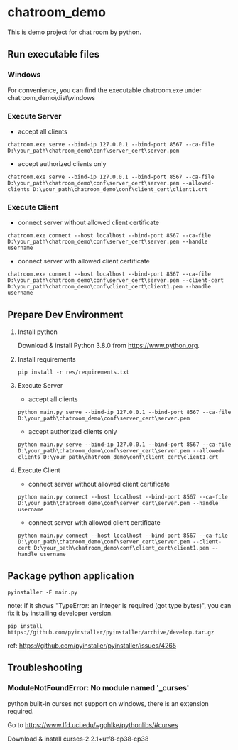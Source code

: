 # chatroom_demo
This is demo project for chat room by python.

## Run executable files

### Windows

For convenience, you can find the executable chatroom.exe under chatroom_demo\dist\windows

### Execute Server

   * accept all clients

   ```
   chatroom.exe serve --bind-ip 127.0.0.1 --bind-port 8567 --ca-file D:\your_path\chatroom_demo\conf\server_cert\server.pem
   ```

   * accept authorized clients only

   ```
   chatroom.exe serve --bind-ip 127.0.0.1 --bind-port 8567 --ca-file D:\your_path\chatroom_demo\conf\server_cert\server.pem --allowed-clients D:\your_path\chatroom_demo\conf\client_cert\client1.crt
   ```

### Execute Client

   * connect server without allowed client certificate
   
   ```
   chatroom.exe connect --host localhost --bind-port 8567 --ca-file D:\your_path\chatroom_demo\conf\server_cert\server.pem --handle username
   ```
   
   * connect server with allowed client certificate
   
   ```
   chatroom.exe connect --host localhost --bind-port 8567 --ca-file D:\your_path\chatroom_demo\conf\server_cert\server.pem --client-cert D:\your_path\chatroom_demo\conf\client_cert\client1.pem --handle username
   ```

## Prepare Dev Environment

1. Install python

   Download & install Python 3.8.0 from https://www.python.org.

2. Install requirements

    ```
    pip install -r res/requirements.txt
    ```
    
3. Execute Server

    * accept all clients
    
    ```
    python main.py serve --bind-ip 127.0.0.1 --bind-port 8567 --ca-file D:\your_path\chatroom_demo\conf\server_cert\server.pem
    ```
    
    * accept authorized clients only
    
    ```
    python main.py serve --bind-ip 127.0.0.1 --bind-port 8567 --ca-file D:\your_path\chatroom_demo\conf\server_cert\server.pem --allowed-clients D:\your_path\chatroom_demo\conf\client_cert\client1.crt
    ```

4. Execute Client

    * connect server without allowed client certificate
    
    ```
    python main.py connect --host localhost --bind-port 8567 --ca-file D:\your_path\chatroom_demo\conf\server_cert\server.pem --handle username
    ```
    
    * connect server with allowed client certificate
    
    ```
    python main.py connect --host localhost --bind-port 8567 --ca-file D:\your_path\chatroom_demo\conf\server_cert\server.pem --client-cert D:\your_path\chatroom_demo\conf\client_cert\client1.pem --handle username
    ```

## Package python application

```
pyinstaller -F main.py
```

note: if it shows "TypeError: an integer is required (got type bytes)", you can fix it by installing developer version.

```
pip install https://github.com/pyinstaller/pyinstaller/archive/develop.tar.gz
```
ref: https://github.com/pyinstaller/pyinstaller/issues/4265

## Troubleshooting

### ModuleNotFoundError: No module named '_curses'

python built-in curses not support on windows, there is an extension required. 

Go to https://www.lfd.uci.edu/~gohlke/pythonlibs/#curses 

Download & install curses‑2.2.1+utf8‑cp38‑cp38

